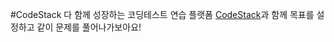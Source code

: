 #CodeStack
다 함께 성장하는
코딩테스트 연습 플랫폼  [CodeStack](https://codestack.co.kr/)과 함께 목표를 설정하고 같이 문제를 풀어나가보아요!
